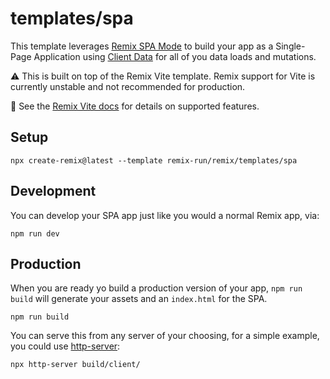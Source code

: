 # templates/spa

This template leverages [Remix SPA Mode](https://remix.run/docs/en/main/guides/spa-mode) to build your app as a Single-Page Application using [Client Data](https://remix.run/docs/en/main/guides/client-data) for all of you data loads and mutations.

⚠️ This is built on top of the Remix Vite template. Remix support for Vite is currently unstable and not recommended for production.

📖 See the [Remix Vite docs][remix-vite-docs] for details on supported features.

## Setup

```shellscript
npx create-remix@latest --template remix-run/remix/templates/spa
```

## Development

You can develop your SPA app just like you would a normal Remix app, via:

```shellscript
npm run dev
```

## Production

When you are ready yo build a production version of your app, `npm run build` will generate your assets and an `index.html` for the SPA.

```shellscript
npm run build
```

You can serve this from any server of your choosing, for a simple example, you could use [http-server](https://www.npmjs.com/package/http-server):

```shellscript
npx http-server build/client/
```

[remix-vite-docs]: https://remix.run/docs/en/main/future/vite
